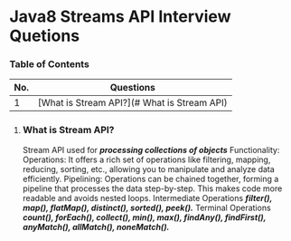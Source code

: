 # Java8 Streams API Interview Quetions

### Table of Contents
| No. | Questions |
|---- | ---------
|1 | [What is Stream API?](# What is Stream API)|


  1. ### What is Stream API?
     Stream API used for ***processing collections of objects***
     Functionality:
     Operations: It offers a rich set of operations like filtering, mapping, reducing, sorting, etc., allowing you to manipulate and analyze data efficiently.
     Pipelining: Operations can be chained together, forming a pipeline that processes the data step-by-step. This makes code more readable and avoids nested loops.
     Intermediate Operations
     ***filter(), map(), flatMap(), distinct(), sorted(), peek().***
     Terminal Operations
     ***count(), forEach(), collect(), min(), max(), findAny(), findFirst(), anyMatch(), allMatch(), noneMatch().***
     
     
     
